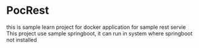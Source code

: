 # PocRest
this is sample learn project for docker application for sample rest servie
This project use sample springboot, it can run in system where springboot not installed

